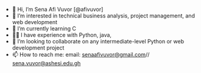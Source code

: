 - 👋 Hi, I’m Sena Afi Vuvor [@afivuvor]
- 👀 I’m interested in technical business analysis, project management, and web development 
- 🌱 I’m currently learning C
- 🤝🏿 I have experience with Python, java, 
- 💞️ I’m looking to collaborate on any intermediate-level Python or web development project
- 📫 How to reach me: email: senaafivuvor@gmail.com// sena.vuvor@ashesi.edu.gh
